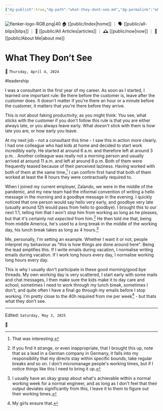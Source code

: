 ```yaml
---
{"dg-publish":true,"dg-path":"what-they-dont-see.md","dg-permalink":"what-they-dont-see/","permalink":"/what-they-dont-see/","title":"What They Don’t See"}
---
```



<div class="transclusion internal-embed is-loaded"><div class="markdown-embed">




![flenker-logo-RGB.png|40](/img/user/attachments/flenker-logo-RGB.png)
🏠 [[public/Index\|home]]  ⋮ 🗣️ [[public/all-blips\|blips]] ⋮  📝 [[public/All Articles\|articles]]  ⋮ 🕰️ [[public/now\|now]] ⋮ 🪪 [[public/About Me\|about me]]


</div></div>


# What They Don’t See
<p><span>📆 <code>Thursday, April 4, 2024</code></span></p>
#leadership

I was a consultant in the first year of my career. As soon as I started, I learned one important rule: Be there before the customer is, leave after the customer does. It doesn't matter if you're there an hour or a minute before the customer, it matters that you're there before they arrive.

This is not about faking productivity, as you might think. You see, what sticks with the customer if you don't follow this rule is that you are either always late, or you always leave early. What _doesn't_ stick with them is how late you are, or how early you leave.

At my next job - not a consultant this time - I saw this in action more clearly. I had one colleague who had kids at home and decided to start work incredibly early. He started at around 6 a.m. and therefore left at around 3 p.m. . Another colleague was really not a morning person and usually arrived at around 11 a.m. and left at around 8 p.m.
Both of them were frequently teased because of their perceived laziness. Having worked with both of them at the same time,[^1] I can confirm first hand that both of them worked at least the 8 hours they were contractually required to.

When I joined my current employer, Zalando, we were in the middle of the pandemic, and my new team had the informal convention of writing a hello message in the morning and a goodbye message in the evening. I quickly noticed that one person would say hello very early, and goodbye very late (usually around 12h would pass from hello to goodbye). I brought this to our next 1:1, telling him that I won't _stop_ him from working as long as he pleases, but that it's certainly not _expected_ from him.[^2] He then told me that, being from middle America, he's used to a long break in the middle of the working day, his lunch break takes as long as 4 hours.[^3]

Me, personally, I'm setting an example. Whether I want it or not, people interpret my behaviour as "this is how things are done around here". Being the lead amplifies this. If I write emails during vacation, I normalise writing emails during vacation. If I work long hours every day, I normalise working long hours every day.

This is why I usually don't participate in these good morning/good bye threads. My own working day is very scattered, I start early with some mails and chat messages, I then make sure the kids make it to day care and school, sometimes I need to work through my lunch break, sometimes I don't, and quite often I have a final go through my emails before I stop working. I'm pretty close to the 40h required from me per week[^4] - but thats what they don't see.  

 
[^1]: That was interesting.
[^2]: If you find it strange, or even inappropriate, that I brought this up, note that as a lead in a German company in Germany, it falls into my responsibility that my directs stay within specific bounds, take regular breaks and so on. I don't micromanage people's working times, but if I notice things like this I need to bring it up.
[^3]: I usually have an okay grasp about what's achievable within a normal working week for a normal engineer, and as long as I don't feel that their output deviates significantly from this, I leave it to them to figure out their working times.
[^4]: My girls ensure that.

- - -
<p><span>Edited: <code>Saturday, May 3, 2025</code></span></p>
👾
